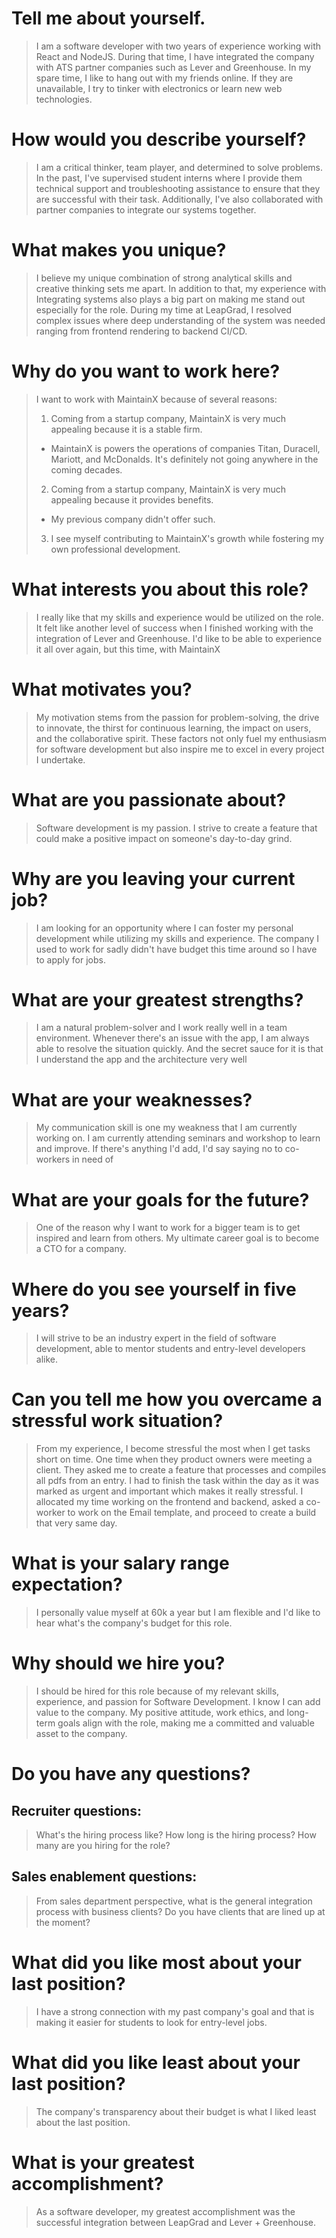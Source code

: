 # Tell me about yourself.
> I am a software developer with two years of experience working with React and NodeJS. During that time, I have integrated the company with ATS partner companies such as Lever and Greenhouse. In my spare time, I like to hang out with my friends online. If they are unavailable, I try to tinker with electronics or learn new web technologies.

# How would you describe yourself?
> I am a critical thinker, team player, and determined to solve problems. In the past, I've supervised student interns where I provide them technical support and troubleshooting assistance to ensure that they are successful with their task. Additionally, I've also collaborated with partner companies to integrate our systems together. 

# What makes you unique?
> I believe my unique combination of strong analytical skills and creative thinking sets me apart. In addition to that, my experience with Integrating systems also plays a big part on making me stand out especially for the role. During my time at LeapGrad, I resolved complex issues where deep understanding of the system was needed ranging from frontend rendering to backend CI/CD. 
 
# Why do you want to work here?
> I want to work with MaintainX because of several reasons:
> 1. Coming from a startup company, MaintainX is very much appealing because it is a stable firm.
> -  MaintainX is powers the operations of companies Titan, Duracell, Mariott, and McDonalds. It's definitely not going anywhere in the coming decades.
> 2. Coming from a startup company, MaintainX is very much appealing because it provides benefits.
> - My previous company didn't offer such.
> 3. I see myself contributing to MaintainX's growth while fostering my own professional development.

# What interests you about this role?
> I really like that my skills and experience would be utilized on the role. It felt like another level of success when I finished working with the integration of Lever and Greenhouse. I'd like to be able to experience it all over again, but this time, with MaintainX

# What motivates you?
> My motivation stems from the passion for problem-solving, the drive to innovate, the thirst for continuous learning, the impact on users, and the collaborative spirit. These factors not only fuel my enthusiasm for software development but also inspire me to excel in every project I undertake.

# What are you passionate about?
> Software development is my passion. I strive to create a feature that could make a positive impact on someone's day-to-day grind.
# Why are you leaving your current job?
> I am looking for an opportunity where I can foster my personal development while utilizing my skills and experience. The company I used to work for sadly didn't have budget this time around so I have to apply for jobs. 
# What are your greatest strengths?
> I am a natural problem-solver and I work really well in a team environment. Whenever there's an issue with the app, I am always able to resolve the situation quickly. And the secret sauce for it is that I understand the app and the architecture very well
# What are your weaknesses?
> My communication skill is one my weakness that I am currently working on. I am currently attending seminars and workshop to learn and improve. If there's anything I'd add, I'd say saying no to co-workers in need of 
# What are your goals for the future?
> One of the reason why I want to work for a bigger team is to get inspired and learn from others. My ultimate career goal is to become a CTO for a company.
# Where do you see yourself in five years?
> I will strive to be an industry expert in the field of software development, able to mentor students and entry-level developers alike. 
# Can you tell me how you overcame a stressful work situation?
> From my experience, I become stressful the most when I get tasks short on time. One time when they product owners were meeting a client. They asked me to create a feature that processes and compiles all pdfs from an entry. I had to finish the task within the day as it was marked as urgent and important which makes it really stressful. I allocated my time working on the frontend and backend, asked a co-worker to work on the Email template, and proceed to create a build that very same day.
# What is your salary range expectation?
> I personally value myself at 60k a year but I am flexible and I'd like to hear what's the company's budget for this role.
# Why should we hire you?
> I should be hired for this role because of my relevant skills, experience, and passion for Software Development. I know I can add value to the company. My positive attitude, work ethics, and long-term goals align with the role, making me a committed and valuable asset to the company.
# Do you have any questions?
## Recruiter questions:
> What's the hiring process like? 
> How long is the hiring process?
> How many are you hiring for the role?

## Sales enablement questions:
> From sales department perspective, what is the general integration process with business clients?
> Do you have clients that are lined up at the moment?

# What did you like most about your last position?
> I have a strong connection with my past company's goal and that is making it easier for students to look for entry-level jobs.

# What did you like least about your last position?
> The company's transparency about their budget is what I liked least about the last position.

# What is your greatest accomplishment?
> As a software developer, my greatest accomplishment was the successful integration between LeapGrad and Lever + Greenhouse.
